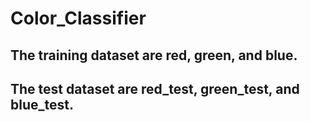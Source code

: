 # Color_Classifier
## The training dataset are red, green, and blue.
## The test dataset are red_test, green_test, and blue_test.
